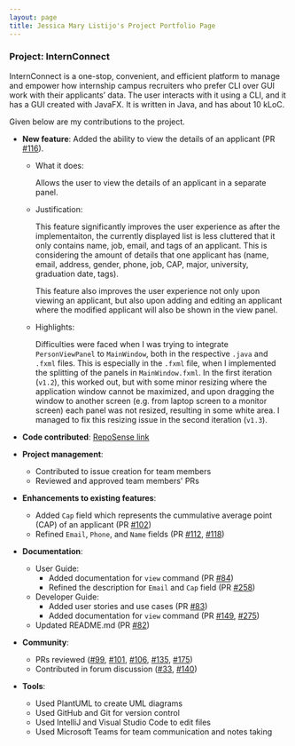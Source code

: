 ```yaml
---
layout: page
title: Jessica Mary Listijo's Project Portfolio Page
---
```


### Project: InternConnect

InternConnect is a one-stop, convenient, and efficient platform to manage and empower how internship campus recruiters who prefer CLI over GUI work with their applicants’ data. The user interacts with it using a CLI, and it has a GUI created with JavaFX. It is written in Java, and has about 10 kLoC.

Given below are my contributions to the project.

* **New feature**: Added the ability to view the details of an applicant (PR [#116](https://github.com/AY2223S1-CS2103-F14-2/tp/pull/116)).
    * What it does:

      Allows the user to view the details of an applicant in a separate panel.

    * Justification:

      This feature significantly improves the user experience as after the implementaiton, the currently displayed list is less cluttered that it only contains name, job, email, and tags of an applicant. This is considering the amount of details that one applicant has (name, email, address, gender, phone, job, CAP, major, university, graduation date, tags).

      This feature also improves the user experience not only upon viewing an applicant, but also upon adding and editing an applicant where the modified applicant will also be shown in the view panel.

    * Highlights:

      Difficulties were faced when I was trying to integrate `PersonViewPanel` to `MainWindow`, both in the respective `.java` and `.fxml` files. This is especially in the `.fxml` file, when I implemented the splitting of the panels in `MainWindow.fxml`. In the first iteration (`v1.2`), this worked out, but with some minor resizing where the application window cannot be maximized, and upon dragging the window to another screen (e.g. from laptop screen to a monitor screen) each panel was not resized, resulting in some white area. I managed to fix this resizing issue in the second iteration (`v1.3`).

* **Code contributed**: [RepoSense link](https://nus-cs2103-ay2223s1.github.io/tp-dashboard/?search=maryjess&breakdown=true&sort=groupTitle&sortWithin=title&since=2022-09-16&timeframe=commit&mergegroup=&groupSelect=groupByRepos&checkedFileTypes=docs~functional-code~test-code~other)

* **Project management**:
    * Contributed to issue creation for team members
    * Reviewed and approved team members' PRs

* **Enhancements to existing features**:
    * Added `Cap` field which represents the cummulative average point (CAP) of an applicant (PR [#102](https://github.com/AY2223S1-CS2103-F14-2/tp/pull/102))
    * Refined `Email`, `Phone`, and `Name` fields (PR [#112](https://github.com/AY2223S1-CS2103-F14-2/tp/pull/112), [#118](https://github.com/AY2223S1-CS2103-F14-2/tp/pull/138))

* **Documentation**:
    * User Guide:
        * Added documentation for `view` command (PR [#84](https://github.com/AY2223S1-CS2103-F14-2/tp/pull/84/))
        * Refined the description for `Email` and `Cap` field (PR [#258](https://github.com/AY2223S1-CS2103-F14-2/tp/pull/258))
    * Developer Guide:
        * Added user stories and use cases (PR [#83](https://github.com/AY2223S1-CS2103-F14-2/tp/pull/83))
        * Added documentation for `view` command (PR [#149](https://github.com/AY2223S1-CS2103-F14-2/tp/pull/149), [#275](https://github.com/AY2223S1-CS2103-F14-2/tp/pull/275/))
    * Updated README.md (PR [#82](https://github.com/AY2223S1-CS2103-F14-2/tp/pull/82))

* **Community**:
    * PRs reviewed ([#99](https://github.com/AY2223S1-CS2103-F14-2/tp/pull/99), [#101](https://github.com/AY2223S1-CS2103-F14-2/tp/pull/101), [#106](https://github.com/AY2223S1-CS2103-F14-2/tp/pull/106), [#135](https://github.com/AY2223S1-CS2103-F14-2/tp/pull/135), [#175](https://github.com/AY2223S1-CS2103-F14-2/tp/pull/175))
    * Contributed in forum discussion ([#33](https://github.com/nus-cs2103-AY2223S1/forum/issues/33), [#140](https://github.com/nus-cs2103-AY2223S1/forum/issues/140))

* **Tools**:
    * Used PlantUML to create UML diagrams
    * Used GitHub and Git for version control
    * Used IntelliJ and Visual Studio Code to edit files
    * Used Microsoft Teams for team communication and notes taking
